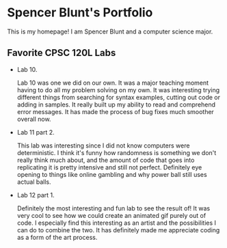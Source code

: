 
# Spencer Blunt's Portfolio

This is my homepage! I am Spencer Blunt and a computer science major.

## Favorite CPSC 120L Labs

* Lab 10.

    Lab 10 was one we did on our own. It was a major teaching moment having to do all my problem solving on my own. It was interesting trying different things from searching for syntax examples, cutting out code or adding in samples. It really built up my ability to read and comprehend error messages. It has made the process of bug fixes much smoother overall now.

* Lab 11 part 2.

    This lab was interesting since I did not know computers were deterministic. I think it's funny how randomness is something we don't really think much about, and the amount of code that goes into replicating it is pretty intensive and still not perfect. Definitely eye opening to things like online gambling and why power ball still uses actual balls.

* Lab 12 part 1.

    Definitely the most interesting and fun lab to see the result of! It was very cool to see how we could create an animated gif purely out of code. I especially find this interesting as an artist and the possibilities I can do to combine the two. It has definitely made me appreciate coding as a form of the art process.